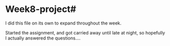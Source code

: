 # Week8-project#
I did this file on its own to expand throughout the week.

Started the assignment, and got carried away until late at night, so hopefully I actually answered the questions....
